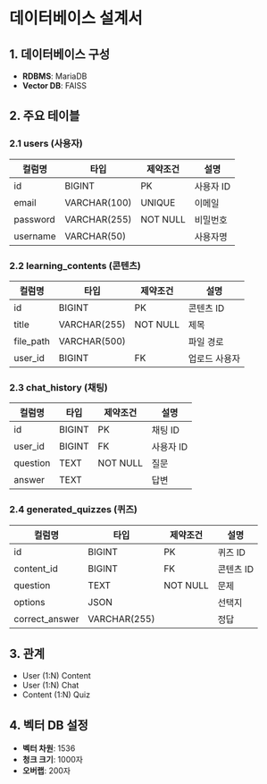 # 데이터베이스 설계서

## 1. 데이터베이스 구성

- **RDBMS**: MariaDB
- **Vector DB**: FAISS

## 2. 주요 테이블

### 2.1 users (사용자)
| 컬럼명 | 타입 | 제약조건 | 설명 |
|--------|------|----------|------|
| id | BIGINT | PK | 사용자 ID |
| email | VARCHAR(100) | UNIQUE | 이메일 |
| password | VARCHAR(255) | NOT NULL | 비밀번호 |
| username | VARCHAR(50) | | 사용자명 |

### 2.2 learning_contents (콘텐츠)
| 컬럼명 | 타입 | 제약조건 | 설명 |
|--------|------|----------|------|
| id | BIGINT | PK | 콘텐츠 ID |
| title | VARCHAR(255) | NOT NULL | 제목 |
| file_path | VARCHAR(500) | | 파일 경로 |
| user_id | BIGINT | FK | 업로드 사용자 |

### 2.3 chat_history (채팅)
| 컬럼명 | 타입 | 제약조건 | 설명 |
|--------|------|----------|------|
| id | BIGINT | PK | 채팅 ID |
| user_id | BIGINT | FK | 사용자 ID |
| question | TEXT | NOT NULL | 질문 |
| answer | TEXT | | 답변 |

### 2.4 generated_quizzes (퀴즈)
| 컬럼명 | 타입 | 제약조건 | 설명 |
|--------|------|----------|------|
| id | BIGINT | PK | 퀴즈 ID |
| content_id | BIGINT | FK | 콘텐츠 ID |
| question | TEXT | NOT NULL | 문제 |
| options | JSON | | 선택지 |
| correct_answer | VARCHAR(255) | | 정답 |

## 3. 관계

- User (1:N) Content
- User (1:N) Chat
- Content (1:N) Quiz

## 4. 벡터 DB 설정

- **벡터 차원**: 1536
- **청크 크기**: 1000자
- **오버랩**: 200자